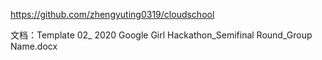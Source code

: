 https://github.com/zhengyuting0319/cloudschool

文档：Template 02_ 2020 Google Girl Hackathon_Semifinal Round_Group Name.docx


